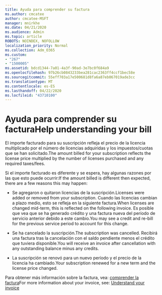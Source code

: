 ```yaml
---
title: Ayuda para comprender su factura
ms.author: cmcatee
author: cmcatee-MSFT
manager: mnirkhe
ms.date: 04/21/2020
ms.audience: Admin
ms.topic: article
ROBOTS: NOINDEX, NOFOLLOW
localization_priority: Normal
ms.collection: Adm_O365
ms.custom:
- "267"
- "1500005"
ms.assetid: bdcd1344-7a01-4a3f-90ad-3e7bc0f684a9
ms.openlocfilehash: 97b26cb0843233bea281cac2363ff4ccf1bec58e
ms.sourcegitcommit: 55eff703a17e500681d8fa6a87eb067019ade3cc
ms.translationtype: MT
ms.contentlocale: es-ES
ms.lasthandoff: 04/22/2020
ms.locfileid: "43710100"
---
```

# <a name="help-understanding-your-bill"></a><span data-ttu-id="221a9-102">Ayuda para comprender su factura</span><span class="sxs-lookup"><span data-stu-id="221a9-102">Help understanding your bill</span></span>

<span data-ttu-id="221a9-103">El importe facturado para su suscripción refleja el precio de la licencia multiplicado por el número de licencias adquiridas y los impuestos/cuotas que se han solicitado.</span><span class="sxs-lookup"><span data-stu-id="221a9-103">The amount billed for your subscription reflects the license price multiplied by the number of licenses purchased and any required taxes/fees.</span></span>
  
<span data-ttu-id="221a9-104">Si el importe facturado es diferente y se espera, hay algunas razones por las que esto puede ocurrir:</span><span class="sxs-lookup"><span data-stu-id="221a9-104">If the amount billed is different then expected, there are a few reasons this may happen:</span></span>
  
- <span data-ttu-id="221a9-105">Se agregaron o quitaron licencias de la suscripción.</span><span class="sxs-lookup"><span data-stu-id="221a9-105">Licenses were added or removed from your subscription.</span></span> <span data-ttu-id="221a9-106">Cuando las licencias cambian a plazo medio, esto se refleja en la siguiente factura.</span><span class="sxs-lookup"><span data-stu-id="221a9-106">When licenses are changed mid-term, this is reflected on the following invoice.</span></span> <span data-ttu-id="221a9-107">Es posible que vea que se ha generado crédito y una factura nueva del período de servicio anterior debido a este cambio.</span><span class="sxs-lookup"><span data-stu-id="221a9-107">You may see a credit and re-bill for the previous service period to account for this change.</span></span>

- <span data-ttu-id="221a9-108">Se ha cancelado la suscripción.</span><span class="sxs-lookup"><span data-stu-id="221a9-108">The subscription was cancelled.</span></span> <span data-ttu-id="221a9-109">Recibirá una factura tras la cancelación con el saldo pendiente menos el crédito que tuviera disponible.</span><span class="sxs-lookup"><span data-stu-id="221a9-109">You will receive an invoice after cancellation with any outstanding balance minus any credits.</span></span>

- <span data-ttu-id="221a9-110">La suscripción se renovó para un nuevo período y el precio de la licencia ha cambiado.</span><span class="sxs-lookup"><span data-stu-id="221a9-110">Your subscription renewed for a new term and the license price changed.</span></span>

<span data-ttu-id="221a9-111">Para obtener más información sobre la factura, vea: [comprender la factura](https://docs.microsoft.com/office365/admin/subscriptions-and-billing/understand-your-invoice)</span><span class="sxs-lookup"><span data-stu-id="221a9-111">For more information about your invoice, see: [Understand your invoice](https://docs.microsoft.com/office365/admin/subscriptions-and-billing/understand-your-invoice)</span></span>